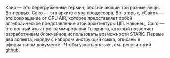 Каир — это перегруженный термин, обозначающий три разные вещи. Во-первых, Cairo — это архитектура процессора. Во-вторых, «Cairo» — это сокращение от CPU AIR, которое представляет собой алгебраическое представление этой архитектуры ЦП. Наконец, Cairo — это полный язык программирования Тьюринга, который позволяет разработчикам блокчейнов использовать возможности STARK. Первые два аспекта, наряду с набором инструкций языка, описаны в официальном документе [](https://eprint.iacr.org/2021/1063). Чтобы узнать о языке, см. репозиторий [github](https://github.com/starkware-libs/cairo).